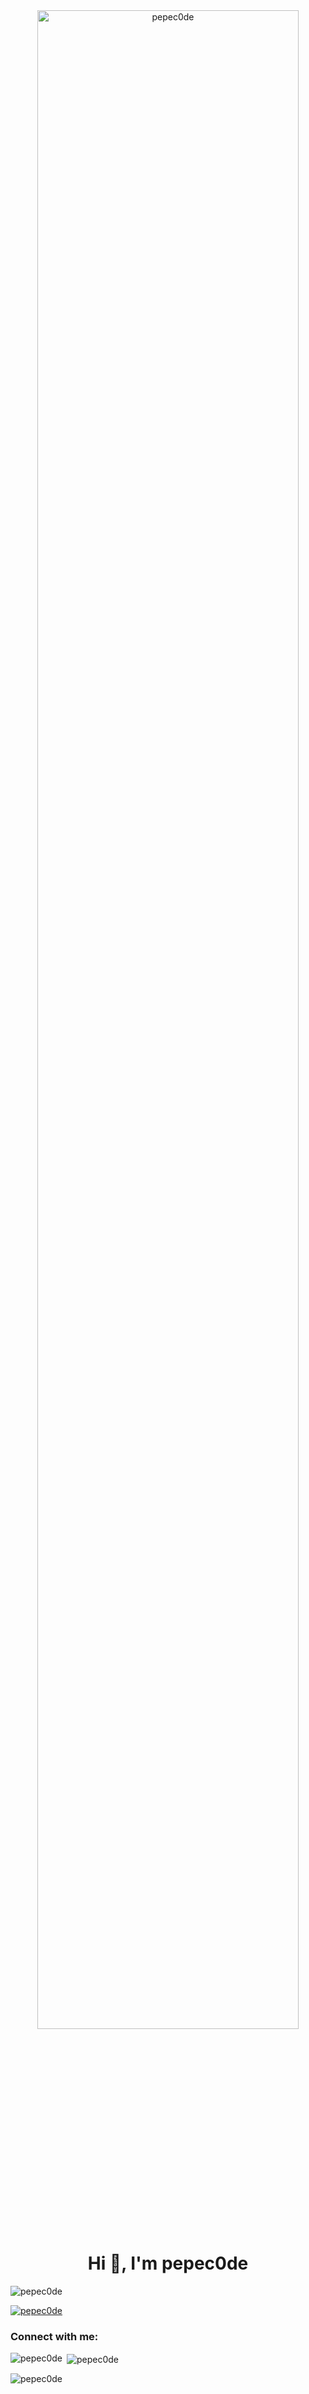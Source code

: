 
<div align="center"><img height="auto" width="91%" src="https://github-readme-streak-stats.herokuapp.com/?user=pepec0de&theme=black-ice&hide_border=true&stroke=0000&background=0D1117&ring=00bfbf&fire=00bfbf&currStreakLabel=00bfbf" alt="pepec0de" /></div>

<!---
pepec0de/pepec0de is a ✨ special ✨ repository because its `README.md` (this file) appears on your GitHub profile.
You can click the Preview link to take a look at your changes.
--->

<h1 align="center">Hi 👋, I'm pepec0de</h1>

<p align="left"> <img src="https://komarev.com/ghpvc/?username=pepec0de&label=Profile%20views&color=0e75b6&style=flat" alt="pepec0de" /> </p>

<p align="left"> <a href="https://github.com/ryo-ma/github-profile-trophy"><img src="https://github-profile-trophy.vercel.app/?username=pepec0de" alt="pepec0de" /></a> </p>

<h3 align="left">Connect with me:</h3>
<p align="left">
</p>

<p><img align="left" src="https://github-readme-stats.vercel.app/api/top-langs?username=pepec0de&show_icons=true&locale=en&layout=compact" alt="pepec0de" /></p>

<p>&nbsp;<img align="center" src="https://github-readme-stats.vercel.app/api?username=pepec0de&show_icons=true&locale=en" alt="pepec0de" /></p>

<p><img align="center" src="https://github-readme-streak-stats.herokuapp.com/?user=pepec0de&" alt="pepec0de" /></p>

